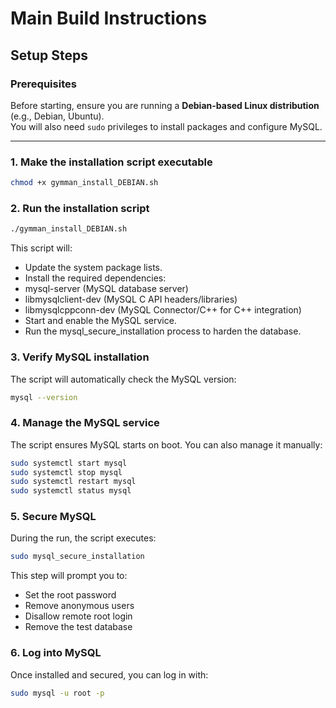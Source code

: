 # Main Build Instructions
## Setup Steps
### Prerequisites

Before starting, ensure you are running a **Debian-based Linux distribution** (e.g., Debian, Ubuntu).  
You will also need `sudo` privileges to install packages and configure MySQL.  

---

### 1. Make the installation script executable
```bash
chmod +x gymman_install_DEBIAN.sh
```
### 2. Run the installation script
```bash
./gymman_install_DEBIAN.sh
```
This script will:
- Update the system package lists.
- Install the required dependencies:
- mysql-server (MySQL database server)
- libmysqlclient-dev (MySQL C API headers/libraries)
- libmysqlcppconn-dev (MySQL Connector/C++ for C++ integration)
- Start and enable the MySQL service.
- Run the mysql_secure_installation process to harden the database.

### 3. Verify MySQL installation
The script will automatically check the MySQL version:
```bash
mysql --version
```

### 4. Manage the MySQL service

The script ensures MySQL starts on boot. You can also manage it manually:

```bash
sudo systemctl start mysql
sudo systemctl stop mysql
sudo systemctl restart mysql
sudo systemctl status mysql
```
### 5. Secure MySQL

During the run, the script executes:
```bash
sudo mysql_secure_installation
```

This step will prompt you to:

- Set the root password
- Remove anonymous users
- Disallow remote root login
- Remove the test database

### 6. Log into MySQL

Once installed and secured, you can log in with:
```bash
sudo mysql -u root -p
```
















